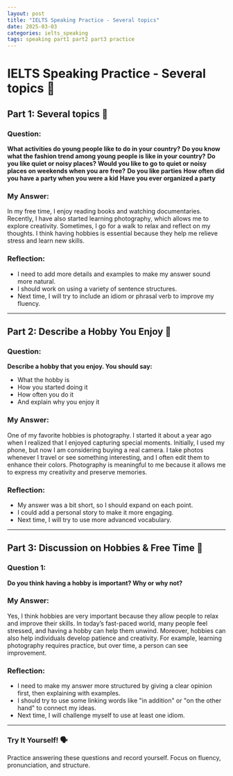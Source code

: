 ```yaml
---
layout: post
title: "IELTS Speaking Practice - Several topics"
date: 2025-03-03
categories: ielts_speaking
tags: speaking part1 part2 part3 practice
---
```


# IELTS Speaking Practice - Several topics 🎤

## Part 1: Several topics 🏡

### Question:
**What activities do young people like to do in your country?**
**Do you know what the fashion trend among young people is like in your country?**
**Do you like quiet or noisy places?**
**Would you like to go to quiet or noisy places on weekends when you are free?**
**Do you like parties**
**How often did you have a party when you were a kid**
**Have you ever organized a party**




### My Answer:
In my free time, I enjoy reading books and watching documentaries. Recently, I have also started learning photography, which allows me to explore creativity. Sometimes, I go for a walk to relax and reflect on my thoughts. I think having hobbies is essential because they help me relieve stress and learn new skills.

### Reflection:
- I need to add more details and examples to make my answer sound more natural.
- I should work on using a variety of sentence structures.
- Next time, I will try to include an idiom or phrasal verb to improve my fluency.

---

## Part 2: Describe a Hobby You Enjoy 🎨

### Question:
**Describe a hobby that you enjoy. You should say:**
- What the hobby is  
- How you started doing it  
- How often you do it  
- And explain why you enjoy it  

### My Answer:
One of my favorite hobbies is photography. I started it about a year ago when I realized that I enjoyed capturing special moments. Initially, I used my phone, but now I am considering buying a real camera. I take photos whenever I travel or see something interesting, and I often edit them to enhance their colors. Photography is meaningful to me because it allows me to express my creativity and preserve memories.

### Reflection:
- My answer was a bit short, so I should expand on each point.
- I could add a personal story to make it more engaging.
- Next time, I will try to use more advanced vocabulary.

---

## Part 3: Discussion on Hobbies & Free Time 💬

### Question 1:  
**Do you think having a hobby is important? Why or why not?**

### My Answer:
Yes, I think hobbies are very important because they allow people to relax and improve their skills. In today’s fast-paced world, many people feel stressed, and having a hobby can help them unwind. Moreover, hobbies can also help individuals develop patience and creativity. For example, learning photography requires practice, but over time, a person can see improvement.

### Reflection:
- I need to make my answer more structured by giving a clear opinion first, then explaining with examples.
- I should try to use some linking words like "in addition" or "on the other hand" to connect my ideas.
- Next time, I will challenge myself to use at least one idiom.

---

### Try It Yourself! 🗣️  
Practice answering these questions and record yourself. Focus on fluency, pronunciation, and structure.

